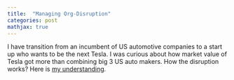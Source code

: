 ```yaml
---
title:  "Managing Org-Disruption"
categories: post
mathjax: true
---
```


I have transition from an incumbent of US automotive companies to a start up who wants to be the next Tesla.
I was curious about how market value of Tesla got more than combining big 3 US auto makers. How the disruption works? 
Here is [my understanding](https://docs.google.com/document/d/196FshMKiLcWashM-eSfBYTFjecYgineuDBRJ4X570IY/edit). 
